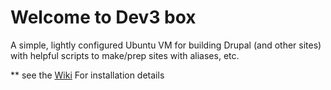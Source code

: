 # Welcome to Dev3 box

A simple, lightly configured Ubuntu VM for building Drupal (and other sites) with helpful scripts to make/prep sites with aliases, etc.

** see the [Wiki](https://github.com/ejanus/dev3/wiki) For installation details
